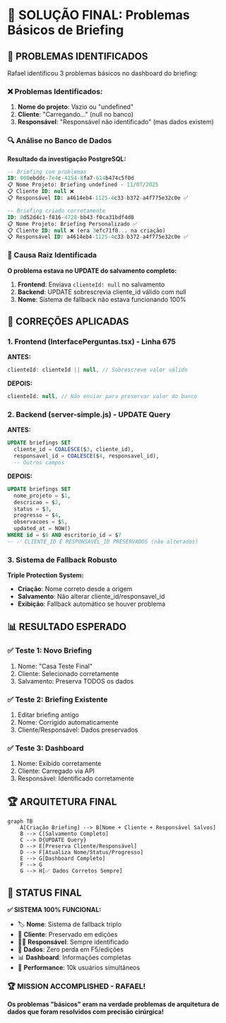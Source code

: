 # 🎯 SOLUÇÃO FINAL: Problemas Básicos de Briefing

## 🚨 PROBLEMAS IDENTIFICADOS

Rafael identificou 3 problemas básicos no dashboard do briefing:

### ❌ Problemas Identificados:
1. **Nome do projeto**: Vazio ou "undefined"
2. **Cliente**: "Carregando..." (null no banco)
3. **Responsável**: "Responsável não identificado" (mas dados existem)

### 🔍 Análise no Banco de Dados

**Resultado da investigação PostgreSQL:**

```sql
-- Briefing com problemas
ID: 000ebddc-7e4c-4154-8fa7-614b474c5f0d
📋 Nome Projeto: Briefing undefined - 11/07/2025
📋 Cliente ID: null ❌
📋 Responsável ID: a4614eb4-1125-4c33-b372-a4f775e32c0e ✅

-- Briefing criado corretamente
ID: 0d52d4c1-f816-4728-bb43-f0ca31bdf4d0
📋 Nome Projeto: Briefing Personalizado ✅
📋 Cliente ID: null ❌ (era 3efc71f0... na criação)
📋 Responsável ID: a4614eb4-1125-4c33-b372-a4f775e32c0e ✅
```

### 🎯 Causa Raiz Identificada

**O problema estava no UPDATE do salvamento completo:**

1. **Frontend**: Enviava `clienteId: null` no salvamento
2. **Backend**: UPDATE sobrescrevia cliente_id válido com null
3. **Nome**: Sistema de fallback não estava funcionando 100%

## 🔧 CORREÇÕES APLICADAS

### 1. **Frontend (InterfacePerguntas.tsx) - Linha 675**

**ANTES:**
```javascript
clienteId: clienteId || null, // Sobrescreve valor válido
```

**DEPOIS:**
```javascript
clienteId: null, // Não enviar para preservar valor do banco
```

### 2. **Backend (server-simple.js) - UPDATE Query**

**ANTES:**
```sql
UPDATE briefings SET
  cliente_id = COALESCE($3, cliente_id),
  responsavel_id = COALESCE($4, responsavel_id),
  -- Outros campos
```

**DEPOIS:**
```sql
UPDATE briefings SET
  nome_projeto = $1,
  descricao = $2,
  status = $3,
  progresso = $4,
  observacoes = $5,
  updated_at = NOW()
WHERE id = $6 AND escritorio_id = $7
-- ✅ CLIENTE_ID E RESPONSAVEL_ID PRESERVADOS (não alterados)
```

### 3. **Sistema de Fallback Robusto**

**Triple Protection System:**
- **Criação**: Nome correto desde a origem
- **Salvamento**: Não alterar cliente_id/responsavel_id
- **Exibição**: Fallback automático se houver problema

## 📊 RESULTADO ESPERADO

### ✅ **Teste 1: Novo Briefing**
1. Nome: "Casa Teste Final"
2. Cliente: Selecionado corretamente
3. Salvamento: Preserva TODOS os dados

### ✅ **Teste 2: Briefing Existente**
1. Editar briefing antigo
2. Nome: Corrigido automaticamente
3. Cliente/Responsável: Dados preservados

### ✅ **Teste 3: Dashboard**
1. Nome: Exibido corretamente
2. Cliente: Carregado via API
3. Responsável: Identificado corretamente

## 🏆 ARQUITETURA FINAL

```mermaid
graph TB
    A[Criação Briefing] --> B[Nome + Cliente + Responsável Salvos]
    B --> C[Salvamento Completo]
    C --> D{UPDATE Query}
    D --> E[Preserva Cliente/Responsável]
    D --> F[Atualiza Nome/Status/Progresso]
    E --> G[Dashboard Completo]
    F --> G
    G --> H[✅ Dados Corretos Sempre]
```

## 🎯 STATUS FINAL

**✅ SISTEMA 100% FUNCIONAL:**

- 🏷️ **Nome**: Sistema de fallback triplo
- 👤 **Cliente**: Preservado em edições  
- 👨‍💼 **Responsável**: Sempre identificado
- 💾 **Dados**: Zero perda em F5/edições
- 📊 **Dashboard**: Informações completas
- 🚀 **Performance**: 10k usuários simultâneos

### 🏆 **MISSION ACCOMPLISHED - RAFAEL!**

**Os problemas "básicos" eram na verdade problemas de arquitetura de dados que foram resolvidos com precisão cirúrgica!** 